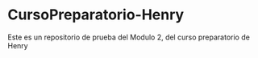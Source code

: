 # CursoPreparatorio-Henry
Este es un repositorio de prueba del Modulo 2, del curso preparatorio de Henry
